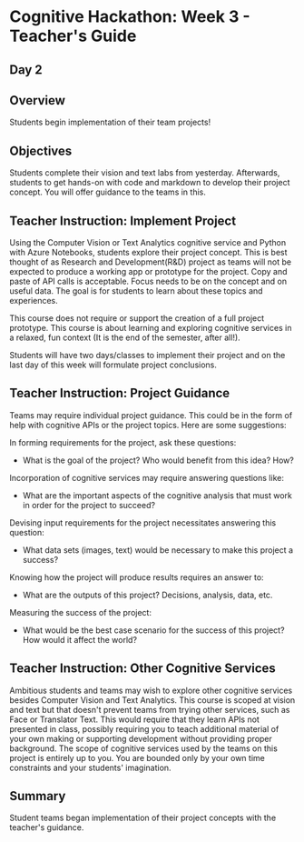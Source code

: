 # Cognitive Hackathon: Week 3 - Teacher's Guide
## Day 2

## Overview
Students begin implementation of their team projects!

## Objectives
Students complete their vision and text labs from yesterday. Afterwards, students to get hands-on with code and markdown to develop their project concept. You will offer guidance to the teams in this.

## Teacher Instruction: Implement Project

Using the Computer Vision or Text Analytics cognitive service and Python with Azure Notebooks, students explore their project concept. This is best thought of as Research and Development(R&D) project as teams will not be expected to produce a working app or prototype for the project. Copy and paste of API calls is acceptable. Focus needs to be on the concept and on useful data. The goal is for students to learn about these topics and experiences. 

This course does not require or support the creation of a full project prototype. This course is about learning and exploring cognitive services in a relaxed, fun context (It is the end of the semester, after all!).

Students will have two days/classes to implement their project and on the last day of this week will formulate project conclusions.

## Teacher Instruction: Project Guidance

Teams may require individual project guidance. This could be in the form of help with cognitive APIs or the project topics. Here are some suggestions:

In forming requirements for the project, ask these questions: 

* What is the goal of the project? Who would benefit from this idea? How?

Incorporation of cognitive services may require answering questions like: 

* What are the important aspects of the cognitive analysis that must work in order for the project to succeed?

Devising input requirements for the project necessitates answering this question:

* What data sets (images, text) would be necessary to make this project a success?

Knowing how the project will produce results requires an answer to:

* What are the outputs of this project? Decisions, analysis, data, etc.

Measuring the success of the project:

* What would be the best case scenario for the success of this project? How would it affect the world?


## Teacher Instruction: Other Cognitive Services
Ambitious students and teams may wish to explore other cognitive services besides Computer Vision and Text Analytics. This course is scoped at vision and text but that doesn't prevent teams from trying other services, such as Face or Translator Text. This would require that they learn APIs not presented in class, possibly requiring you to teach additional material of your own making or supporting development without providing proper background. The scope of cognitive services used by the teams on this project is entirely up to you. You are bounded only by your own time constraints and your students' imagination.

## Summary
Student teams began implementation of their project concepts with the teacher's guidance.